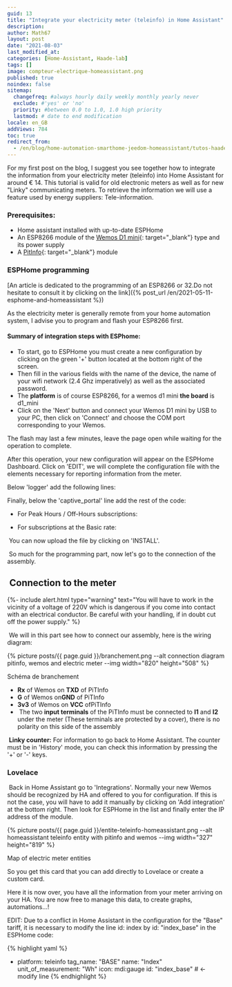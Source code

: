 ```yaml
---
guid: 13
title: "Integrate your electricity meter (teleinfo) in Home Assistant"
description:
author: Math67
layout: post
date: "2021-08-03"
last_modified_at:
categories: [Home-Assistant, Haade-lab]
tags: []
image: compteur-electrique-homeassistant.png
published: true
noindex: false
sitemap:
  changefreq: #always hourly daily weekly monthly yearly never
  exclude: #'yes' or 'no'
  priority: #between 0.0 to 1.0, 1.0 high priority
  lastmod: # date to end modification
locale: en_GB
addViews: 784
toc: true
redirect_from:
  - /en/blog/home-automation-smarthome-jeedom-homeassistant/tutos-haade-lab/home-assistant/integrer-son-compteur-electrique-teleinfo-dans-home-assistant/
---
```

For my first post on the blog, I suggest you see together how to integrate the information from your electricity meter (teleinfo) into Home Assistant for around € 14. This tutorial is valid for old electronic meters as well as for new "Linky" communicating meters. To retrieve the information we will use a feature used by energy suppliers: Tele-information.

### Prerequisites:

- Home assistant installed with up-to-date ESPHome
- An ESP8266 module of the [Wemos D1 mini](https://fr.aliexpress.com/item/32651747570.html?spm=a2g0o.productlist.0.0.77694726yRAR17&algo_pvid=cd2ec6ef-58ee-4733-89fd-25627174ac51&algo_exp_id=cd2ec6ef-58ee-4733-89fd-25627174ac51-0){: target="_blank"} type and its power supply
- A [PitInfo](https://www.tindie.com/products/Hallard/pitinfo/){: target="_blank"} module

### ESPHome programming

[An article is dedicated to the programming of an ESP8266 or 32.Do not hesitate to consult it by clicking on the link]({% post_url /en/2021-05-11-esphome-and-homeassistant %})

As the electricity meter is generally remote from your home automation system, I advise you to program and flash your ESP8266 first.

#### Summary of integration steps with ESPhome:

- To start, go to ESPHome you must create a new configuration by clicking on the green '+' button located at the bottom right of the screen.
- Then fill in the various fields with the name of the device, the name of your wifi network (2.4 Ghz imperatively) as well as the associated password.
- The **platform** is of course ESP8266, for a wemos d1 mini **the board** is d1\_mini
- Click on the 'Next' button and connect your Wemos D1 mini by USB to your PC, then click on 'Connect' and choose the COM port corresponding to your Wemos.

The flash may last a few minutes, leave the page open while waiting for the operation to complete.

After this operation, your new configuration will appear on the ESPHome Dashboard. Click on 'EDIT', we will complete the configuration file with the elements necessary for reporting information from the meter.

Below 'logger' add the following lines:

Finally, below the 'captive\_portal' line add the rest of the code:

- For Peak Hours / Off-Hours subscriptions:

- For subscriptions at the Basic rate:

 You can now upload the file by clicking on 'INSTALL'.

 So much for the programming part, now let's go to the connection of the assembly.

##  **Connection to the meter**

{%- include alert.html type="warning" text="You will have to work in the vicinity of a voltage of 220V which is dangerous if you come into contact with an electrical conductor. Be careful with your handling, if in doubt cut off the power supply." %}

 We will in this part see how to connect our assembly, here is the wiring diagram:

{% picture posts/{{ page.guid }}/branchement.png --alt connection diagram pitinfo, wemos and electric meter --img width="820" height="508" %}

Schéma de branchement

- **Rx** of Wemos on **TXD** of PiTInfo
- **G** of Wemos on**GND** of PiTInfo
- **3v3** of Wemos on **VCC** ofPiTInfo
-  The two **input terminals** of the PiTInfo must be connected to **I1** and **I2** under the meter (These terminals are protected by a cover), there is no polarity on this side of the assembly

 **Linky counter:** For information to go back to Home Assistant. The counter must be in 'History' mode, you can check this information by pressing the '+' or '-' keys.

### Lovelace

 Back in Home Assistant go to 'Integrations'. Normally your new Wemos should be recognized by HA and offered to you for configuration. If this is not the case, you will have to add it manually by clicking on 'Add integration' at the bottom right. Then look for ESPHome in the list and finally enter the IP address of the module.

{% picture posts/{{ page.guid }}/entite-teleinfo-homeassistant.png --alt homeassistant teleinfo entity with pitinfo and wemos --img width="327" height="819" %}

Map of electric meter entities

So you get this card that you can add directly to Lovelace or create a custom card.

Here it is now over, you have all the information from your meter arriving on your HA. You are now free to manage this data, to create graphs, automations...!

EDIT: Due to a conflict in Home Assistant in the configuration for the "Base" tariff, it is necessary to modify the line id: index by id: "index\_base" in the ESPHome code:

{% highlight yaml %}
  - platform: teleinfo
    tag_name: "BASE"
    name: "Index"
    unit_of_measurement: "Wh"
    icon: mdi:gauge
    id: "index_base" # <- modify line
{% endhighlight %}
